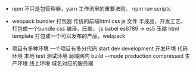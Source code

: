 - npm 不只是包管理器，yarn
工作流里的重要法则。
npm run scripts
- webpack
  bundler 打包器
  传统的前端html css js 文件
  半成品，开发工艺，打包成一个bundle
  css 编译，压缩，
  js babel es6789 -> es5  压缩
  html template
  打包成一个可以发布的产品，webpack

- 项目有多种环境
  一个项目有多分代码
  start dev development 开发环境  代码环境 本地
  test 测试环境  局域网内
  build --mode production compressed 生产环境  线上环境  域名对应的服务器